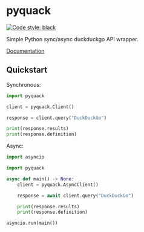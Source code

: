 # pyquack
[![Code style: black](https://img.shields.io/badge/code%20style-black-000000.svg)](https://github.com/psf/black)

Simple Python sync/async duckduckgo API wrapper.

[Documentation](https://pyquack.anand2312.tech)

## Quickstart

Synchronous:
```py
import pyquack

client = pyquack.Client()

response = client.query("DuckDuckGo")

print(response.results)
print(response.definition)
```

Async:
```py
import asyncio

import pyquack

async def main() -> None:
    client = pyquack.AsyncClient()

    response = await client.query("DuckDuckGo")

    print(response.results)
    print(response.definition)

asyncio.run(main())
```
